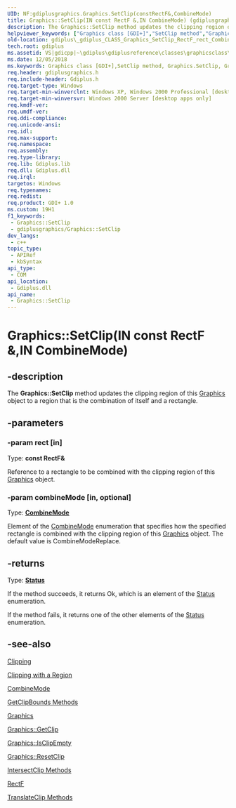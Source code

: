 ```yaml
---
UID: NF:gdiplusgraphics.Graphics.SetClip(constRectF&,CombineMode)
title: Graphics::SetClip(IN const RectF &,IN CombineMode) (gdiplusgraphics.h)
description: The Graphics::SetClip method updates the clipping region of this Graphics object to a region that is the combination of itself and a rectangle.
helpviewer_keywords: ["Graphics class [GDI+]","SetClip method","Graphics.SetClip","Graphics.SetClip(IN const RectF &","IN CombineMode)","Graphics.SetClip(const RectF&","CombineMode)","Graphics::SetClip","Graphics::SetClip(IN const RectF &","IN CombineMode)","SetClip","SetClip method [GDI+]","SetClip method [GDI+]","Graphics class","_gdiplus_CLASS_Graphics_SetClip_RectF_rect_CombineMode_combineMode_","gdiplus._gdiplus_CLASS_Graphics_SetClip_RectF_rect_CombineMode_combineMode_"]
old-location: gdiplus\_gdiplus_CLASS_Graphics_SetClip_RectF_rect_CombineMode_combineMode_.htm
tech.root: gdiplus
ms.assetid: VS|gdicpp|~\gdiplus\gdiplusreference\classes\graphicsclass\graphicsmethods\graphicssetclipmethods\setclip_95rectfamprect_combinemodecombinemode.htm
ms.date: 12/05/2018
ms.keywords: Graphics class [GDI+],SetClip method, Graphics.SetClip, Graphics.SetClip(IN const RectF &,IN CombineMode), Graphics.SetClip(const RectF&,CombineMode), Graphics::SetClip, Graphics::SetClip(IN const RectF &,IN CombineMode), SetClip, SetClip method [GDI+], SetClip method [GDI+],Graphics class, _gdiplus_CLASS_Graphics_SetClip_RectF_rect_CombineMode_combineMode_, gdiplus._gdiplus_CLASS_Graphics_SetClip_RectF_rect_CombineMode_combineMode_
req.header: gdiplusgraphics.h
req.include-header: Gdiplus.h
req.target-type: Windows
req.target-min-winverclnt: Windows XP, Windows 2000 Professional [desktop apps only]
req.target-min-winversvr: Windows 2000 Server [desktop apps only]
req.kmdf-ver: 
req.umdf-ver: 
req.ddi-compliance: 
req.unicode-ansi: 
req.idl: 
req.max-support: 
req.namespace: 
req.assembly: 
req.type-library: 
req.lib: Gdiplus.lib
req.dll: Gdiplus.dll
req.irql: 
targetos: Windows
req.typenames: 
req.redist: 
req.product: GDI+ 1.0
ms.custom: 19H1
f1_keywords:
 - Graphics::SetClip
 - gdiplusgraphics/Graphics::SetClip
dev_langs:
 - c++
topic_type:
 - APIRef
 - kbSyntax
api_type:
 - COM
api_location:
 - Gdiplus.dll
api_name:
 - Graphics::SetClip
---
```


# Graphics::SetClip(IN const RectF &,IN CombineMode)


## -description

The <b>Graphics::SetClip</b> method updates the clipping region of this <a href="/windows/desktop/api/gdiplusgraphics/nl-gdiplusgraphics-graphics">Graphics</a> object to a region that is the combination of itself and a rectangle.

## -parameters

### -param rect [in]

Type: <b>const RectF&amp;</b>

Reference to a rectangle to be combined with the clipping region of this <a href="/windows/desktop/api/gdiplusgraphics/nl-gdiplusgraphics-graphics">Graphics</a> object.

### -param combineMode [in, optional]

Type: <b><a href="/windows/desktop/api/gdiplusenums/ne-gdiplusenums-combinemode">CombineMode</a></b>

Element of the <a href="/windows/desktop/api/gdiplusenums/ne-gdiplusenums-combinemode">CombineMode</a> enumeration that specifies how the specified rectangle is combined with the clipping region of this <a href="/windows/desktop/api/gdiplusgraphics/nl-gdiplusgraphics-graphics">Graphics</a> object. The default value is CombineModeReplace.

## -returns

Type: <b><a href="/windows/desktop/api/gdiplustypes/ne-gdiplustypes-status">Status</a></b>

If the method succeeds, it returns Ok, which is an element of the <a href="/windows/desktop/api/gdiplustypes/ne-gdiplustypes-status">Status</a> enumeration.

If the method fails, it returns one of the other elements of the <a href="/windows/desktop/api/gdiplustypes/ne-gdiplustypes-status">Status</a> enumeration.

## -see-also

<a href="/windows/desktop/gdiplus/-gdiplus-clipping-about">Clipping</a>



<a href="/windows/desktop/gdiplus/-gdiplus-clipping-with-a-region-use">Clipping with a Region</a>



<a href="/windows/desktop/api/gdiplusenums/ne-gdiplusenums-combinemode">CombineMode</a>



<a href="/windows/desktop/api/gdiplusgraphics/nf-gdiplusgraphics-graphics-getclipbounds(outrect)">GetClipBounds Methods</a>



<a href="/windows/desktop/api/gdiplusgraphics/nl-gdiplusgraphics-graphics">Graphics</a>



<a href="/windows/desktop/api/gdiplusgraphics/nf-gdiplusgraphics-graphics-getclip">Graphics::GetClip</a>



<a href="/windows/desktop/api/gdiplusgraphics/nf-gdiplusgraphics-graphics-isclipempty">Graphics::IsClipEmpty</a>



<a href="/windows/desktop/api/gdiplusgraphics/nf-gdiplusgraphics-graphics-resetclip">Graphics::ResetClip</a>



<a href="/windows/desktop/api/gdiplusgraphics/nf-gdiplusgraphics-graphics-intersectclip(inconstrect_)">IntersectClip Methods</a>



<a href="/windows/desktop/api/gdiplustypes/nl-gdiplustypes-rectf">RectF</a>



<a href="/windows/desktop/api/gdiplusgraphics/nf-gdiplusgraphics-graphics-translateclip(inint_inint)">TranslateClip Methods</a>

